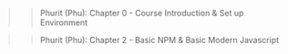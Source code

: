 >> Phurit (Phu): Chapter 0 - Course Introduction & Set up Environment

>> Phurit (Phu): Chapter 2 - Basic NPM & Basic Modern Javascript
